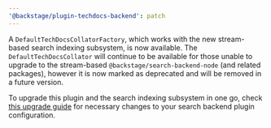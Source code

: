 ```yaml
---
'@backstage/plugin-techdocs-backend': patch
---
```


A `DefaultTechDocsCollatorFactory`, which works with the new stream-based
search indexing subsystem, is now available. The `DefaultTechDocsCollator` will
continue to be available for those unable to upgrade to the stream-based
`@backstage/search-backend-node` (and related packages), however it is now
marked as deprecated and will be removed in a future version.

To upgrade this plugin and the search indexing subsystem in one go, check
[this upgrade guide](https://backstage.io/docs/features/search/how-to-guides#how-to-migrate-from-search-alpha-to-beta)
for necessary changes to your search backend plugin configuration.
